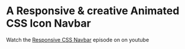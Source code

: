 # A Responsive & creative Animated CSS Icon Navbar

Watch the [Responsive CSS Navbar](https://youtu.be/biOMz4puGt8) episode on on youtube
